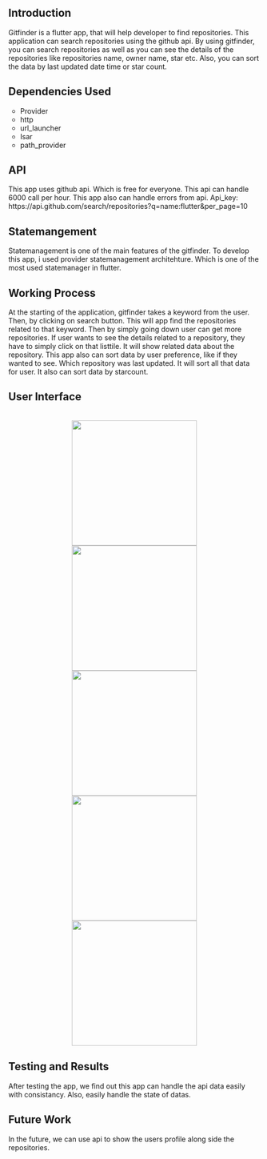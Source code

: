 <h2>Introduction</h2>

Gitfinder is a flutter app, that will help developer to find repositories. This application can search repositories using the github api. By using gitfinder, you can search repositories as well as you can see the details of the repositories like repositories name, owner name, star etc. Also, you can sort the data by last updated date time or star count.

<h2>Dependencies Used</h2>
<ul style="list-style-type:circle;">
  <li>Provider</li>
  <li>http</li>
  <li>url_launcher</li>
  <li>Isar</li>
  <li>path_provider</li>
</ul>

<h2>API</h2>
This app uses github api. Which is free for everyone. This api can handle 6000 call per hour. This app also can handle errors from api.
Api_key: https://api.github.com/search/repositories?q=name:flutter&per_page=10

<h2>Statemangement</h2>
Statemanagement is one of the main features of the gitfinder. To develop this app, i used provider statemanagement architehture. Which is one of the most used statemanager in flutter.

<h2>Working Process</h2>
At the starting of the application, gitfinder takes a keyword from the user. Then, by clicking on search button.
This will app find the repositories related to that keyword. Then by simply going down user can get more repositories.
If user wants to see the details related to a repository, they have to simply click on that listtile. It will show related data about the repository.
This app also can sort data by user preference, like if they wanted to see. Which repository was last updated. It will sort all that data for user.
It also can sort data by starcount.

<h2>User Interface</h2>
<br>
<div align="center">
<img src="https://github.com/RayhanMahmud256/Starcoder-24-flutter-/assets/99743908/9c43782b-3377-41af-a745-3dbb5e592b5c" width="250">
</div>
<div align="center">
<img src="https://github.com/RayhanMahmud256/Starcoder-24-flutter-/assets/99743908/b5ee2a86-b324-432d-9feb-149e35205fdb" width="250">
</div>
<div align="center">
<img src="https://github.com/RayhanMahmud256/Starcoder-24-flutter-/assets/99743908/5e6731fe-88d5-45c2-9376-0d29ba6304f2" width="250">
</div>
<div align="center">
<img src="https://github.com/RayhanMahmud256/Starcoder-24-flutter-/assets/99743908/26194ae0-42dc-434f-b85c-e65b49fedb6d" width="250">
</div>
<div align="center">
<img src="https://github.com/RayhanMahmud256/Starcoder-24-flutter-/assets/99743908/23b0bddd-2614-4576-89d2-57bf012fc90d" width="250">
</div>

<h2>Testing and Results</h2>
After testing the app, we find out this app can handle the api data easily with consistancy. Also, easily handle the state of datas.

<h2>Future Work</h2>
In the future, we can use api to show the users profile along side the repositories.

